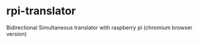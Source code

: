 # rpi-translator
Bidirectional Simultaneous translator with raspberry pi (chromium browser version)
